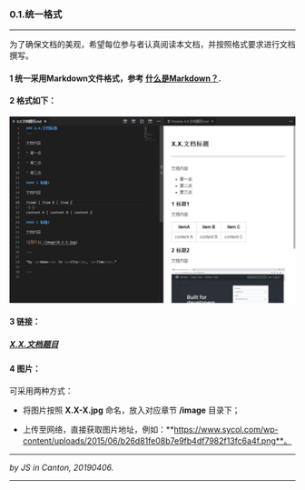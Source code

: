 ﻿### 0.1.统一格式
---

为了确保文档的美观，希望每位参与者认真阅读本文档，并按照格式要求进行文档撰写。

#### 1 统一采用Markdown文件格式，参考 [什么是Markdown？](https://www.jianshu.com/p/1e402922ee32/).

#### 2 格式如下：

![](.\image\0.2-1.jpg)

#### 3 链接：

##### [X.X.文档题目](/0.帮助/X.X.文档题目.md)

#### 4 图片：

可采用两种方式：

* 将图片按照 **X.X-X.jpg** 命名，放入对应章节 **/image** 目录下；

* 上传至网络，直接获取图片地址，例如：**https://www.sycol.com/wp-content/uploads/2015/06/b26d81fe08b7e9fb4df7982f13fc6a4f.png**。

---

*by JS in Canton, 20190406.*

---
